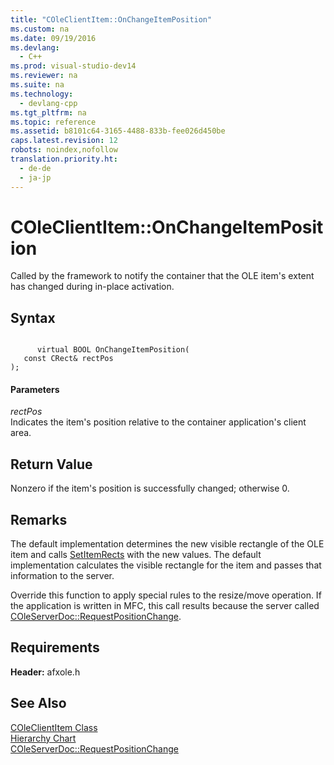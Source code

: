 ```yaml
---
title: "COleClientItem::OnChangeItemPosition"
ms.custom: na
ms.date: 09/19/2016
ms.devlang: 
  - C++
ms.prod: visual-studio-dev14
ms.reviewer: na
ms.suite: na
ms.technology: 
  - devlang-cpp
ms.tgt_pltfrm: na
ms.topic: reference
ms.assetid: b8101c64-3165-4488-833b-fee026d450be
caps.latest.revision: 12
robots: noindex,nofollow
translation.priority.ht: 
  - de-de
  - ja-jp
---
```

# COleClientItem::OnChangeItemPosition
Called by the framework to notify the container that the OLE item's extent has changed during in-place activation.  
  
## Syntax  
  
```  
  
      virtual BOOL OnChangeItemPosition(  
   const CRect& rectPos   
);  
```  
  
#### Parameters  
 *rectPos*  
 Indicates the item's position relative to the container application's client area.  
  
## Return Value  
 Nonzero if the item's position is successfully changed; otherwise 0.  
  
## Remarks  
 The default implementation determines the new visible rectangle of the OLE item and calls [SetItemRects](../vs140/COleClientItem--SetItemRects.md) with the new values. The default implementation calculates the visible rectangle for the item and passes that information to the server.  
  
 Override this function to apply special rules to the resize/move operation. If the application is written in MFC, this call results because the server called [COleServerDoc::RequestPositionChange](../vs140/COleServerDoc--RequestPositionChange.md).  
  
## Requirements  
 **Header:** afxole.h  
  
## See Also  
 [COleClientItem Class](../vs140/COleClientItem-Class.md)   
 [Hierarchy Chart](../vs140/Hierarchy-Chart.md)   
 [COleServerDoc::RequestPositionChange](../vs140/COleServerDoc--RequestPositionChange.md)